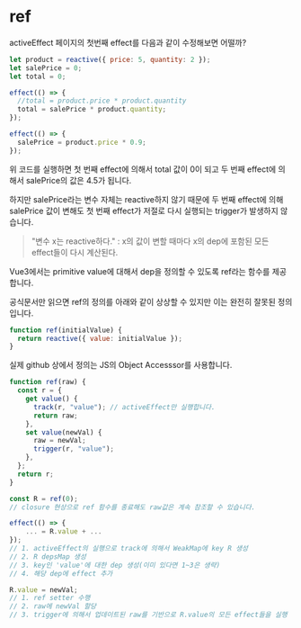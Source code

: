 # ref

activeEffect 페이지의 첫번째 effect를 다음과 같이 수정해보면 어떨까?

```js
let product = reactive({ price: 5, quantity: 2 });
let salePrice = 0;
let total = 0;

effect(() => {
  //total = product.price * product.quantity
  total = salePrice * product.quantity;
});

effect(() => {
  salePrice = product.price * 0.9;
});
```

위 코드를 실행하면 첫 번째 effect에 의해서 total 값이 0이 되고 두 번째 effect에 의해서 salePrice의 값은 4.5가 됩니다.

하지만 salePrice라는 변수 자체는 reactive하지 않기 때문에 두 번째 effect에 의해 salePrice 값이 변해도 첫 번째 effect가 저절로 다시 실행되는 trigger가 발생하지 않습니다.

> "변수 x는 reactive하다." : x의 값이 변할 때마다 x의 dep에 포함된 모든 effect들이 다시 계산된다.

Vue3에서는 primitive value에 대해서 dep을 정의할 수 있도록 ref라는 함수를 제공합니다.

공식문서만 읽으면 ref의 정의를 아래와 같이 상상할 수 있지만 이는 완전히 잘못된 정의입니다.

```js
function ref(initialValue) {
  return reactive({ value: initialValue });
}
```

실제 github 상에서 정의는 JS의 Object Accesssor를 사용합니다.

```js
function ref(raw) {
  const r = {
    get value() {
      track(r, "value"); // activeEffect만 실행합니다.
      return raw;
    },
    set value(newVal) {
      raw = newVal;
      trigger(r, "value");
    },
  };
  return r;
}

const R = ref(0);
// closure 현상으로 ref 함수를 종료해도 raw값은 계속 참조할 수 있습니다.

effect(() => {
	... = R.value + ...
});
// 1. activeEffect의 실행으로 track에 의해서 WeakMap에 key R 생성
// 2. R depsMap 생성
// 3. key인 'value'에 대한 dep 생성(이미 있다면 1~3은 생략)
// 4. 해당 dep에 effect 추가

R.value = newVal;
// 1. ref setter 수행
// 2. raw에 newVal 할당
// 3. trigger에 의해서 업데이트된 raw를 기반으로 R.value의 모든 effect들을 실행
```
